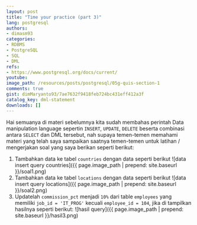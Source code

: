 ```yaml
---
layout: post
title: "Time your practice (part 3)"
lang: postgresql
authors:
- dimasm93
categories:
- RDBMS
- PostgreSQL
- SQL
- DML
refs: 
- https://www.postgresql.org/docs/current/
youtube: 
image_path: /resources/posts/postgresql/05g-quis-section-1
comments: true
gist: dimMaryanto93/7ae7632f9418feb724bc431eff412a3f
catalog_key: dml-statement
downloads: []
---
```


Hai semuanya di materi sebelumnya kita sudah membahas perintah Data manipulation language sepertin `INSERT`, `UPDATE`, `DELETE` beserta combinasi antara `SELECT` dan DML tersebut, nah supaya temen-temen memahami materi yang telah saya sampaikan saatnya temen-temen untuk latihan / mengerjakan soal yang saya berikan seperti berikut:

<!--more-->

1. Tambahkan data ke tabel `countries` dengan data seperti berikut
![data insert query countries]({{ page.image_path | prepend: site.baseurl }}/soal1.png)
2. Tambahkan data ke tabel `locations` dengan data seperti berikut
![data insert query locations]({{ page.image_path | prepend: site.baseurl }}/soal2.png)
3. Updatelah `commission_pct` menjadi `10%` dari table `employees` yang memiliki `job_id = 'IT_PROG'` kecuali `employee_id = 104`, jika di tampilkan hasilnya seperti berikut:
![hasil query]({{ page.image_path | prepend: site.baseurl }}/hasil3.png)